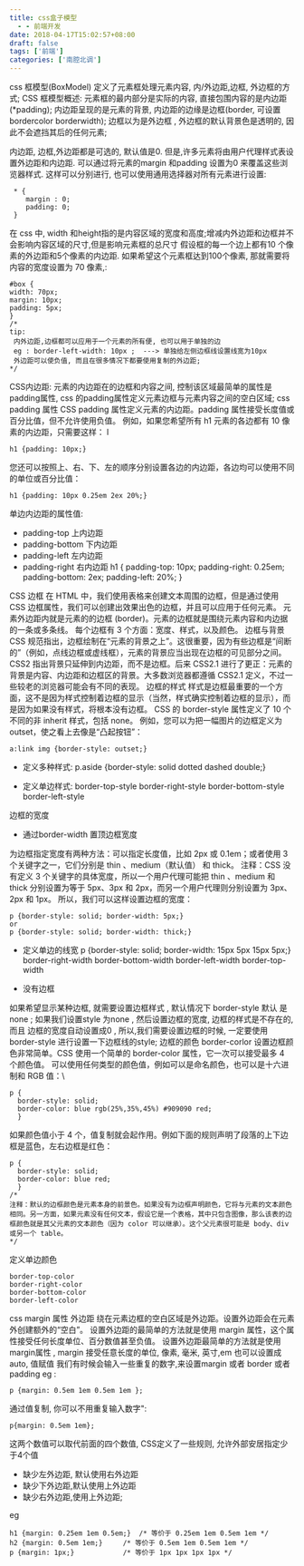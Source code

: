 ```yaml
---
title: css盒子模型
  - - 前端开发
date: 2018-04-17T15:02:57+08:00 
draft: false
tags: ['前端']
categories: ['南腔北调']
---
```


css 框模型(BoxModel) 定义了元素框处理元素内容, 内/外边距,边框, 外边框的方式; CSS 框模型概述: 元素框的最内部分是实际的内容, 直接包围内容的是内边距(\*padding); 内边距呈现的是元素的背景, 内边距的边缘是边框(border, 可设置bordercolor borderwidth); 边框以为是外边框 , 外边框的默认背景色是透明的, 因此不会遮挡其后的任何元素;
<!-- more -->
内边距, 边框,外边距都是可选的, 默认值是0. 但是,许多元素将由用户代理样式表设置外边距和内边距. 可以通过将元素的margin 和padding 设置为0 来覆盖这些浏览器样式. 这样可以分别进行, 也可以使用通用选择器对所有元素进行设置:

```
 * {
    margin : 0;
    padding: 0;
 }
```

在 css 中, width 和height指的是内容区域的宽度和高度;增减内外边距和边框并不会影响内容区域的尺寸,但是影响元素框的总尺寸 假设框的每一个边上都有10 个像素的外边距和5个像素的内边距. 如果希望这个元素框达到100个像素, 那就需要将内容的宽度设置为 70 像素,:

```
#box {
width: 70px;
margin: 10px;
padding: 5px;
}
/*
tip:
 内外边距,边框都可以应用于一个元素的所有便, 也可以用于单独的边
 eg : border-left-width: 10px ;  ---> 单独给左侧边框线设置线宽为10px
 外边距可以使负值, 而且在很多情况下都要使用复制的外边距;
*/
```

  
CSS内边距: 元素的内边距在的边框和内容之间, 控制该区域最简单的属性是padding属性, css 的padding属性定义元素边框与元素内容之间的空白区域; css padding 属性 CSS padding 属性定义元素的内边距。padding 属性接受长度值或百分比值，但不允许使用负值。 例如，如果您希望所有 h1 元素的各边都有 10 像素的内边距，只需要这样： l

```
h1 {padding: 10px;}
```

您还可以按照上、右、下、左的顺序分别设置各边的内边距，各边均可以使用不同的单位或百分比值：

```
h1 {padding: 10px 0.25em 2ex 20%;}
```

单边内边距的属性值:

*   padding-top 上内边距
*   padding-bottom 下内边距
*   padding-left 左内边距
*   padding-right 右内边距 h1 { padding-top: 10px; padding-right: 0.25em; padding-bottom: 2ex; padding-left: 20%; }
    

CSS 边框 在 HTML 中，我们使用表格来创建文本周围的边框，但是通过使用 CSS 边框属性，我们可以创建出效果出色的边框，并且可以应用于任何元素。 元素外边距内就是元素的的边框 (border)。元素的边框就是围绕元素内容和内边据的一条或多条线。 每个边框有 3 个方面：宽度、样式，以及颜色。 边框与背景 CSS 规范指出，边框绘制在“元素的背景之上”。这很重要，因为有些边框是“间断的”（例如，点线边框或虚线框），元素的背景应当出现在边框的可见部分之间。 CSS2 指出背景只延伸到内边距，而不是边框。后来 CSS2.1 进行了更正：元素的背景是内容、内边距和边框区的背景。大多数浏览器都遵循 CSS2.1 定义，不过一些较老的浏览器可能会有不同的表现。 边框的样式 样式是边框最重要的一个方面，这不是因为样式控制着边框的显示（当然，样式确实控制着边框的显示），而是因为如果没有样式，将根本没有边框。 CSS 的 border-style 属性定义了 10 个不同的非 inherit 样式，包括 none。 例如，您可以为把一幅图片的边框定义为 outset，使之看上去像是“凸起按钮”：

```
a:link img {border-style: outset;}
```

*   定义多种样式: p.aside {border-style: solid dotted dashed double;}
    
*   定义单边样式: border-top-style border-right-style border-bottom-style border-left-style
    

边框的宽度

*   通过border-width 置顶边框宽度

为边框指定宽度有两种方法：可以指定长度值，比如 2px 或 0.1em；或者使用 3 个关键字之一，它们分别是 thin 、medium（默认值） 和 thick。 注释：CSS 没有定义 3 个关键字的具体宽度，所以一个用户代理可能把 thin 、medium 和 thick 分别设置为等于 5px、3px 和 2px，而另一个用户代理则分别设置为 3px、2px 和 1px。 所以，我们可以这样设置边框的宽度：

```
p {border-style: solid; border-width: 5px;}
or
p {border-style: solid; border-width: thick;}
```

*   定义单边的线宽 p {border-style: solid; border-width: 15px 5px 15px 5px;} border-right-width border-bottom-width border-left-width border-top-width
    
*   没有边框
    

如果希望显示某种边框, 就需要设置边框样式 , 默认情况下 border-style 默认 是none ; 如果我们设置style 为none , 然后设置边框的宽度, 边框的样式是不存在的, 而且 边框的宽度自动设置成0 , 所以,我们需要设置边框的时候, 一定要使用 border-style 进行设置一下边框线的style; 边框的颜色 border-corlor 设置边框颜色非常简单。CSS 使用一个简单的 border-color 属性，它一次可以接受最多 4 个颜色值。 可以使用任何类型的颜色值，例如可以是命名颜色，也可以是十六进制和 RGB 值：\\

```
p {
  border-style: solid;
  border-color: blue rgb(25%,35%,45%) #909090 red;
  }
```

如果颜色值小于 4 个，值复制就会起作用。例如下面的规则声明了段落的上下边框是蓝色，左右边框是红色：

```
p {
  border-style: solid;
  border-color: blue red;
  }
/*
注释：默认的边框颜色是元素本身的前景色。如果没有为边框声明颜色，它将与元素的文本颜色
相同。另一方面，如果元素没有任何文本，假设它是一个表格，其中只包含图像，那么该表的边
框颜色就是其父元素的文本颜色（因为 color 可以继承）。这个父元素很可能是 body、div
或另一个 table。
*/
```

定义单边颜色

```
border-top-color
border-right-color
border-bottom-color
border-left-color
```

css margin 属性 外边距 绕在元素边框的空白区域是外边距。设置外边距会在元素外创建额外的“空白”。 设置外边距的最简单的方法就是使用 margin 属性，这个属性接受任何长度单位、百分数值甚至负值。 设置外边距最简单的方法就是使用margin属性 , margin 接受任意长度的单位, 像素, 毫米, 英寸,em 也可以设置成auto, 值赋值 我们有时候会输入一些重复的数字,来设置margin 或者 border 或者padding eg :

```
p {margin: 0.5em 1em 0.5em 1em };
```

通过值复制, 你可以不用重复输入数字":

```
p{margin: 0.5em 1em};
```

这两个数值可以取代前面的四个数值, CSS定义了一些规则, 允许外部安居指定少于4个值

*   缺少左外边距, 默认使用右外边距
*   缺少下外边距,默认使用上外边距
*   缺少右外边距,使用上外边距;

eg

```
h1 {margin: 0.25em 1em 0.5em;}  /* 等价于 0.25em 1em 0.5em 1em */
h2 {margin: 0.5em 1em;}     /* 等价于 0.5em 1em 0.5em 1em */
p {margin: 1px;}            /* 等价于 1px 1px 1px 1px */
```
